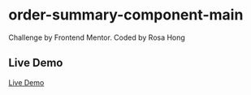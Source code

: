 # order-summary-component-main
Challenge by Frontend Mentor. Coded by Rosa Hong

## Live Demo
[Live Demo](https://meitung473.github.io/order-summary-component-main/)
